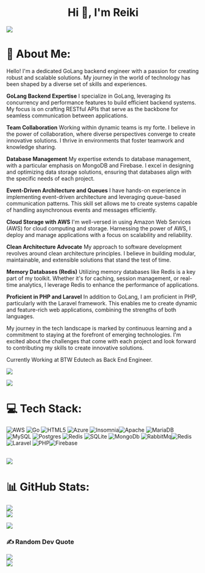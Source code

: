 <h1 align="center">Hi 👋, I'm Reiki</h1>
<img src="https://user-images.githubusercontent.com/73097560/115834477-dbab4500-a447-11eb-908a-139a6edaec5c.gif">             

# 💫 About Me:
Hello! I'm a dedicated GoLang backend engineer with a passion for creating robust and scalable solutions. My journey in the world of technology has been shaped by a diverse set of skills and experiences.<br>

**GoLang Backend Expertise**
I specialize in GoLang, leveraging its concurrency and performance features to build efficient backend systems. My focus is on crafting RESTful APIs that serve as the backbone for seamless communication between applications.

**Team Collaboration**
Working within dynamic teams is my forte. I believe in the power of collaboration, where diverse perspectives converge to create innovative solutions. I thrive in environments that foster teamwork and knowledge sharing.

**Database Management**
My expertise extends to database management, with a particular emphasis on MongoDB and Firebase. I excel in designing and optimizing data storage solutions, ensuring that databases align with the specific needs of each project.

**Event-Driven Architecture and Queues**
I have hands-on experience in implementing event-driven architecture and leveraging queue-based communication patterns. This skill set allows me to create systems capable of handling asynchronous events and messages efficiently.

**Cloud Storage with AWS**
I'm well-versed in using Amazon Web Services (AWS) for cloud computing and storage. Harnessing the power of AWS, I deploy and manage applications with a focus on scalability and reliability.

**Clean Architecture Advocate**
My approach to software development revolves around clean architecture principles. I believe in building modular, maintainable, and extensible solutions that stand the test of time.

**Memory Databases (Redis)**
Utilizing memory databases like Redis is a key part of my toolkit. Whether it's for caching, session management, or real-time analytics, I leverage Redis to enhance the performance of applications.

**Proficient in PHP and Laravel**
In addition to GoLang, I am proficient in PHP, particularly with the Laravel framework. This enables me to create dynamic and feature-rich web applications, combining the strengths of both languages.

My journey in the tech landscape is marked by continuous learning and a commitment to staying at the forefront of emerging technologies. I'm excited about the challenges that come with each project and look forward to contributing my skills to create innovative solutions.

Currently Working at BTW Edutech as Back End Engineer.
<br>

![](https://komarev.com/ghpvc/?username=RetakerMZ&color=447ff7&label=Visitor+count)

<img src="https://user-images.githubusercontent.com/73097560/115834477-dbab4500-a447-11eb-908a-139a6edaec5c.gif">

# 💻 Tech Stack:
![AWS](https://img.shields.io/badge/AWS-%23FF9900.svg?style=for-the-badge&logo=amazon-aws&logoColor=white) ![Go](https://img.shields.io/badge/go-%2300ADD8.svg?style=for-the-badge&logo=go&logoColor=white) ![HTML5](https://img.shields.io/badge/html5-%23E34F26.svg?style=for-the-badge&logo=html5&logoColor=white) ![Azure](https://img.shields.io/badge/azure-%230072C6.svg?style=for-the-badge&logo=azure-devops&logoColor=white) ![Insomnia](https://img.shields.io/badge/Insomnia-black?style=for-the-badge&logo=insomnia&logoColor=5849BE)![Apache](https://img.shields.io/badge/apache-%23D42029.svg?style=for-the-badge&logo=apache&logoColor=white) ![MariaDB](https://img.shields.io/badge/MariaDB-003545?style=for-the-badge&logo=mariadb&logoColor=white) ![MySQL](https://img.shields.io/badge/mysql-%2300f.svg?style=for-the-badge&logo=mysql&logoColor=white) ![Postgres](https://img.shields.io/badge/postgres-%23316192.svg?style=for-the-badge&logo=postgresql&logoColor=white) ![Redis](https://img.shields.io/badge/redis-%23DD0031.svg?style=for-the-badge&logo=redis&logoColor=white) ![SQLite](https://img.shields.io/badge/sqlite-%2307405e.svg?style=for-the-badge&logo=sqlite&logoColor=white) ![MongoDb](https://img.shields.io/badge/MongoDB-4EA94B?style=for-the-badge&logo=mongodb&logoColor=white) ![RabbitMq](https://img.shields.io/badge/rabbitmq-%23FF6600.svg?&style=for-the-badge&logo=rabbitmq&logoColor=white)![Redis](https://img.shields.io/badge/redis-%23DD0031.svg?&style=for-the-badge&logo=redis&logoColor=white)![Laravel](https://img.shields.io/badge/Laravel-FF2D20?style=for-the-badge&logo=laravel&logoColor=white) ![PHP](https://img.shields.io/badge/PHP-777BB4?style=for-the-badge&logo=php&logoColor=white)![Firebase](https://img.shields.io/badge/firebase-ffca28?style=for-the-badge&logo=firebase&logoColor=black)

<br>
<img src="https://user-images.githubusercontent.com/73097560/115834477-dbab4500-a447-11eb-908a-139a6edaec5c.gif">

# 📊 GitHub Stats:
![](https://github-readme-stats.vercel.app/api?username=RetakerMZ&theme=react&hide_border=false&include_all_commits=true&count_private=true)<br/>
![](https://github-readme-streak-stats.herokuapp.com/?user=RetakerMZ&theme=react&hide_border=false)<br/>

<img src="https://user-images.githubusercontent.com/73097560/115834477-dbab4500-a447-11eb-908a-139a6edaec5c.gif">


### ✍️ Random Dev Quote
![](https://quotes-github-readme.vercel.app/api?type=horizontal&theme=radical)
<br>
<img src="https://user-images.githubusercontent.com/73097560/115834477-dbab4500-a447-11eb-908a-139a6edaec5c.gif">
